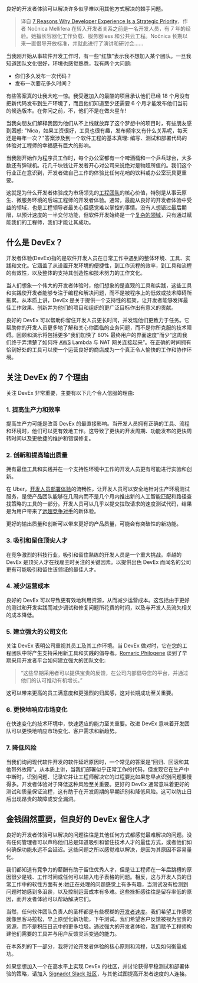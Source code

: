 <!--
title: 为什么开发者体验企业发展的战略重点？
cover: https://cdn.thenewstack.io/media/2024/01/e4b75796-e20d946e-devex-strategic-priority-1024x683-1.jpg
-->

良好的开发者体验可以解决许多似乎难以用其他方式解决的棘手问题。

> 译自 [7 Reasons Why Developer Experience Is a Strategic Priority](https://thenewstack.io/7-reasons-why-developer-experience-is-a-strategic-priority/)，作者 Nočnica Mellifera 在转入开发者关系之前是一名开发人员，有 7 年的经验。她擅长容器化工作负载、服务器less 和公共云工程。Nočnica 长期以来一直倡导开放标准，并就此进行了演讲和研讨会......

当我刚开始从事软件开发工作时，有一些“红旗”表示我不想加入某个团队。一旦我知道团队文化很好，环境也感觉熟悉，我有两个大问题:

- 你们多久发布一次代码？
- 发布一次要花多久时间？

有些答案真的让我大吃一惊。我受邀加入的最酷的项目承认他们已经 18 个月没有把新代码发布到生产环境了，而且他们知道至少还需要 6 个月才能发布他们当前的候选版本。在你问之前，不，他们不是在做火星车!

当我向朋友们解释我因为他们从不上线就放弃了这个梦想中的项目时，有些朋友感到困惑: "Nica，如果工资很好，工具也很有趣，发布频率又有什么关系呢，每天还是每年一次？"答案涉及到一个软件工程的基本真理: 编写、测试和部署代码的体验对工程师的幸福感有巨大的影响。

当我刚开始作为程序员工作时，每个办公室都有一个啤酒桶和一个乒乓球台，大多数还有弹球机。花几千块钱让开发者开心对公司来说绝对是物超所值的。我们这个行业正在意识到，开发者做自己工作的体验比任何花哨的饮料或办公室玩具更重要。

这就是为什么开发者体验成为市场领先的[工程团队](https://thenewstack.io/how-to-be-an-effective-platform-engineering-team/)的核心价值，特别是从事云原生、微服务环境的后端工程师的开发者体验。通常，最能从良好的开发者体验中受益的领域，也是工程领导者最关心但感觉难以掌控的事情。没有人想错过最后期限，以预计速度的一半交付功能，但软件开发始终是一个[复杂的领域](https://www.quora.com/Why-are-software-development-task-estimations-regularly-off-by-a-factor-of-2-3/answer/Michael-Wolfe)，只有通过赋能我们的工程师，我们才能让其成功。

## 什么是 DevEx？

开发者体验(DevEx)指的是软件开发人员在日常工作中遇到的整体环境、工具、实践和文化。它涵盖了从设置开发环境的便捷性，到工作流程的效率，到工具和流程的有效性，以及整体的支持其创造性和技术努力的工作文化。

当人们想象一个伟大的开发者体验时，他们想象的是直观的工具和实践，这些工具和实践使开发者能够专注于编程和解决问题，而不是被程序上的低效或技术障碍所拖累。从本质上讲，DevEx 是关于提供一个支持性的框架，让开发者能够发挥最佳工作效果、创新并为他们的项目和组织的更广泛目标作出有意义的贡献。

良好的 DevEx 可以帮助你留住开发人员更长时间，并发现他们更致力于任务。它帮助你的开发人员更多地了解和关心你面临的业务问题，而不是你所克服的技术障碍。回顾和演示将包括更多“我们加快了 80% 最终用户的界面速度”而少“这周我们终于弄清楚了如何将 [AWS](https://aws.amazon.com/?utm_content=inline-mention) Lambda 与 NAT 网关连接起来”。在正确的时间拥有恰到好处的工具可以使一个运营良好的商店成为一个真正令人愉快的工作和协作环境。

## 关注 DevEx 的 7 个理由

关注 DevEx 非常重要，主要有以下几个令人信服的理由:

### 1. 提高生产力和效率

提高生产力可能是改善 DevEx 的最直接影响。当开发人员拥有正确的工具、流程和环境时，他们可以更有效地工作。这导致了更快的开发周期、功能发布的更快周转时间以及更敏捷的维护和错误修复。

### 2. 创新和提高输出质量

拥有最佳工具和实践并在一个支持性环境中工作的开发人员更有可能进行实验和创新。

在 Uber，[开发人员部署体验](https://www.signadot.com/blog/how-uber-and-doordash-enable-developers-to-test-in-production)的流畅性，让开发人员可以安全地针对生产环境测试服务，是使产品团队能够在几周内而不是几个月内推出新的人工智能匹配和路径查找策略的工具的一部分。开发人员可以几乎以提交拉取请求的速度测试代码，结果是为用户带来了[远超竞争对手](https://www.sdcexec.com/software-technology/ai-ar/news/22874906/uber-freight-uber-freight-brings-generative-ai-to-enterprise-shippers)的新体验。

更好的输出质量和创新可以带来更好的产品质量，可能会有突破性的新功能。

### 3. 吸引和留住顶尖人才

在竞争激烈的科技行业，吸引和留住熟练的开发人员是一个重大挑战。卓越的 DevEx 是顶尖人才在找雇主时关注的关键因素。以提供出色 DevEx 而闻名的公司更有可能吸引和留住该领域的最佳人才。

### 4. 减少运营成本

良好的 DevEx 可以导致更有效地利用资源，从而减少运营成本。这包括由于更好的测试和开发实践而减少调试和修复问题所花费的时间，以及与开发人员流失相关的成本降低。

### 5. 建立强大的公司文化

关注 DevEx 表明公司重视其员工及其工作环境。当 DevEx 做对时，它在您的工程团队中将产生支持采用新工具和实践的倡导者。[Romaric Philogene](https://romaricphilogene.substack.com/p/platform-engineering-2-treat-developers) 谈到了早期采用开发者平台如何建立强大的团队文化:

> “这些早期采用者可以提供宝贵的反馈，在公司内部倡导您的平台，并通过他们的认可推动有机增长。”

这可以带来更高的员工满意度和更强烈的归属感，这对长期成功至关重要。

### 6. 更快地响应市场变化

在快速变化的技术环境中，快速适应的能力至关重要。改进 DevEx 意味着开发团队可以更快地响应市场变化、客户需求和新趋势。

### 7. 降低风险

当我们询问现代软件开发的软件延迟原因时，一个常见的答案是“回归、回滚和其他带外故障”。从本质上讲，当我们部署似乎正常工作的代码，但发现它在生产中中断时，识别问题、记录它并让工程师解决它的过程要比如果您早点识别问题要慢得多。开发者体验对于降低这种风险至关重要。更好的 DevEx 通常意味着更好的测试和质量保证流程，这有助于在开发周期的早期识别和降低风险。这可以防止日后出现昂贵的故障或安全漏洞。

## 金钱固然重要，但良好的 DevEx 留住人才

良好的开发者体验可以解决的问题往往是其他任何方式都感觉最难解决的问题。没有任何管理者可以声称他们总是知道吸引和留住技术人才的最佳方式，或者他们如何确保功能永远不会延迟。这些问题之所以感觉难以解决，是因为其原因不容易量化。

我们都知道有竞争力的薪酬有助于留住优秀人才，但是让工程师在一年后跳槽的原因很少是钱、工作时间或任何可以输入电子表格的问题。相反，这与开发人员的日常工作中的软性方面有关:她正在处理的问题感觉上有多有趣，当测试没有检测到问题时她感到多沮丧，以及控制运营成本有多难。这些挫折感往往是留存率低的原因，而开发者体验可以帮助解决它们。

当然，任何软件团队负责人的圣杯都是有些模糊的[开发者速度](https://thenewstack.io/3-enemies-of-developer-velocity/)。我们希望工作感觉就像黑客马拉松，早上原型化新功能，下午测试。我们希望客户反馈被视为宝贵的资源，而不是积压日志中的更多垃圾。通过强大的开发者体验，我们赋予工程师构建他们需要的工具并与用户反馈灵活变通的能力。

在本系列的下一部分，我将讨论开发者体验的核心原则和流程，以及如何衡量成功。

如果您想加入一个在高水平上实现 DevEx 的社区，并讨论获得平稳测试和部署体验的策略，请加入 [Signadot Slack 社区](https://signadotcommunity.slack.com/join/shared_invite/zt-1estxm8pv-qfiaNfiFFCaW~eUlXsVoEQ#/shared-invite/email)，与其他试图提高开发者速度的人连接。
